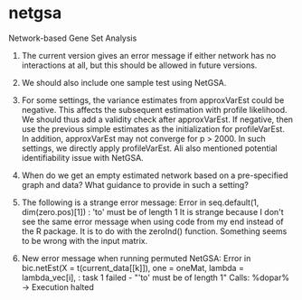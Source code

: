# netgsa
Network-based Gene Set Analysis

1. The current version gives an error message if either network has no interactions at all, but this should be allowed in future versions. 

2. We should also include one sample test using NetGSA.

3. For some settings, the variance estimates from approxVarEst could be negative. This affects the subsequent estimation with profile likelihood. We should thus add a validity check after approxVarEst. If negative, then use the previous simple estimates as the initialization for profileVarEst. In addition, approxVarEst may not converge for p > 2000. In such settings, we directly apply profileVarEst. Ali also mentioned potential identifiability issue with NetGSA.

4. When do we get an empty estimated network based on a pre-specified graph and data? What guidance to provide in such a setting?
5. The following is a strange error message:
    Error in seq.default(1, dim(zero.pos)[1]) : 'to' must be of length 1
 It is strange because I don't see the same error message when using code from my end instead of the R package. It is to do with the zeroInd() function. Something seems to be wrong with the input matrix. 
6. New error message when running permuted NetGSA: 
 Error in bic.netEst(X = t(current_data[[k]]), one = oneMat, lambda = lambda_vec[i],  :
  task 1 failed - "'to' must be of length 1"
 Calls: %dopar% -> <Anonymous>
 Execution halted
